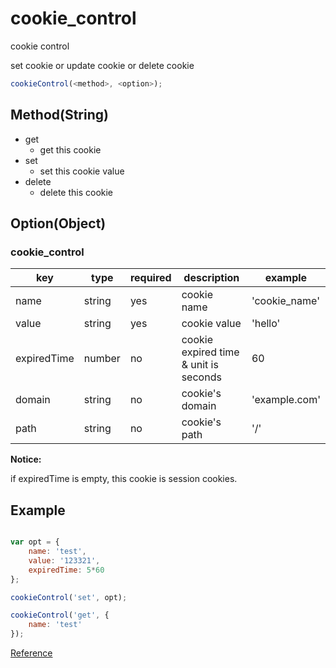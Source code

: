 # cookie_control

cookie control

set cookie or update cookie or delete cookie

```JavaScript
cookieControl(<method>, <option>);
```

## **Method**(String)

* get
  * get this cookie
* set
  * set this cookie value
* delete
  * delete this cookie

## **Option**(Object)

### cookie_control

|key|type|required|description|example|
|---|---|---|---|---|
|name|string|yes|cookie name|'cookie_name'|
|value|string|yes|cookie value|'hello'|
|expiredTime|number|no|cookie expired time & unit is seconds|60|
|domain|string|no|cookie's domain|'example.com'|
|path|string|no|cookie's path|'/'|

**Notice:**

if expiredTime is empty, this cookie is session cookies.

## **Example**

```JavaScript

var opt = {
    name: 'test',
    value: '123321',
    expiredTime: 5*60
};

cookieControl('set', opt);

cookieControl('get', {
    name: 'test'
});

```

[Reference](https://developer.mozilla.org/en-US/docs/Web/HTTP/Headers/Set-Cookie)
